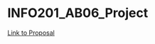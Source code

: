 # INFO201_AB06_Project

[Link to Proposal](https://github.com/ColinKwiecinski/INFO201_AB06_Project/wiki/Proposal)
